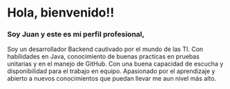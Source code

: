 # Hola, bienvenido!!  
### Soy Juan y este es mi perfil profesional,   
Soy un desarrollador Backend cautivado por el mundo de las TI. 
Con habilidades en Java, conocimiento de buenas practicas en pruebas unitarias y en el manejo de GitHub. Con una buena capacidad de escucha y disponibilidad para el trabajo en equipo. Apasionado por el aprendizaje y abierto a nuevos conocimientos que puedan llevar me aun nivel más alto.



